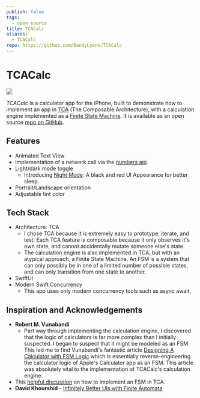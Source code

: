 ```yaml
---
publish: false
tags:
  - open-source
title: TCACalc
aliases:
  - TCACalc
repo: https://github.com/DandyLyons/TCACalc
---
```

# TCACalc

![](https://raw.githubusercontent.com/DandyLyons/TCACalc/main/TCACalc/README/RocketSim_Recording_iPhone_14_Pro_2023-09-12_15.38.38.gif) 

*TCACalc* is a calculator app for the iPhone, built to demonstrate how to implement an app in [TCA](https://github.com/pointfreeco/swift-composable-architecture) (The Composable Architecture), with a calculation engine implemented as a [Finite State Machine](https://en.wikipedia.org/wiki/Finite-state_machine). It is available as an open source [repo on GitHub](https://github.com/DandyLyons/TCACalc). 

## Features
- Animated Text View
- Implementation of a network call via the [numbers api](http://numbersapi.com/#42). 
- Light/dark mode toggle
    - Introducing [Night Mode](https://github.com/DandyLyons/PlusNightMode): A black and red UI Appearance for better sleep.
- Portrait/Landscape orientation
- Adjustable tint color

## Tech Stack
- Architecture: TCA
    - I chose TCA because it is extremely easy to prototype, iterate, and test. Each TCA feature is composable because it only observes it's own state, and cannot accidentally mutate someone else's state.
    - The calculation engine is also implemented in TCA, but with an atypical approach, a Finite State Machine. An FSM is a system that can only possibly be in one of a limited number of possible states, and can only transition from one state to another.
- SwiftUI
- Modern Swift Concurrency
    - This app uses only modern concurrency tools such as async await.

## Inspiration and Acknowledgements
- **Robert M. Vunabandi**
    - Part way through implementing the calculation engine, I discovered that the logic of calculators is far more complex than I initially suspected. I began to suspect that it might be modeled as an FSM. This led me to find Vunabandi's fantastic article [Designing A Calculator with FSM Logic](https://rvunabandi.medium.com/making-a-calculator-in-javascript-64193ea6a492) which is essentially reverse-engineering the calculator logic of Apple's Calculator app as an FSM. This article was absolutely vital to the implementation of TCACalc's calculation engine.
- This [helpful discussion](https://forums.swift.org/t/tca-and-state-chart/50583) on how to implement an FSM in TCA.
- **David Khourshid** - [Infinitely Better UIs with Finite Automata](https://www.youtube.com/watch?v=VU1NKX6Qkxc)